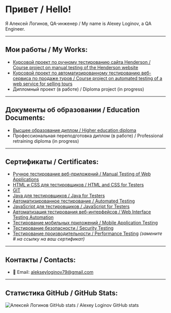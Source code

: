 # Привет / Hello!
Я Алексей Логинов, QA-инженер / My name is Alexey Loginov, a QA Engineer.

---

## Мои работы / My Works:
- [Курсовой проект по ручному тестированию сайта Henderson / Course project on manual testing of the Henderson website](#)
- [Курсовой проект по автоматизированному тестированию веб-сервиса по продаже туров / Course project on automated testing of a web service for selling tours](#)
- Дипломный проект (в работе) / Diploma project (in progress)

---

## Документы об образовании / Education Documents:
- [Высшее образование диплом / Higher education diploma](#)
- Профессиональная переподготовка диплом (в работе) / Professional retraining diploma (in progress)

---

## Сертификаты / Certificates:
- [Ручное тестирование веб-приложений / Manual Testing of Web Applications](https://drive.google.com/file/d/1r-u5EsHu8O104QRZ5z3vuFJD2CinJmP9/view?usp=sharing)
- [HTML и CSS для тестировщиков / HTML and CSS for Testers](https://drive.google.com/file/d/1_6-GTGOYcZwAuk5lgT95pQpalW3sVBHI/view?usp=sharing)
- [GIT](#)
- [Java для тестировщиков / Java for Testers](#)
- [Автоматизированное тестирование / Automated Testing](#)
- [JavaScript для тестировщиков / JavaScript for Testers](#)
- [Автоматизация тестирования веб-интерфейсов / Web Interface Testing Automation](#)
- [Тестирование мобильных приложений / Mobile Application Testing](#)
- [Тестирование безопасности / Security Testing](#)
- [Тестирование производительности / Performance Testing](#) *(замените # на ссылку на ваш сертификат)*

---

## Контакты / Contacts:
- 📧 Email: alekseyloginov79@gmail.com

---

## Статистика GitHub / GitHub Stats:
![Алексей Логинов GitHub stats / Alexey Loginov GitHub stats](https://github-readme-stats.vercel.app/api?username=AlessioLoginov&show_icons=true)
